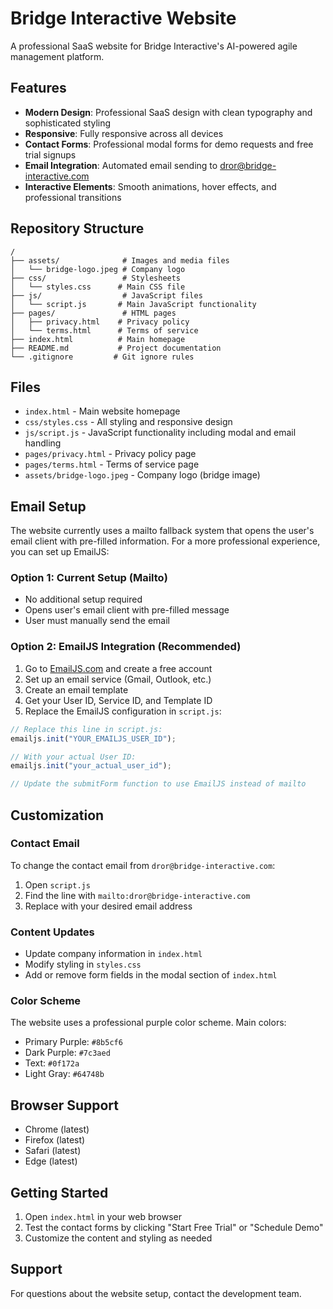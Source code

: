 # Bridge Interactive Website

A professional SaaS website for Bridge Interactive's AI-powered agile management platform.

## Features

- **Modern Design**: Professional SaaS design with clean typography and sophisticated styling
- **Responsive**: Fully responsive across all devices
- **Contact Forms**: Professional modal forms for demo requests and free trial signups
- **Email Integration**: Automated email sending to dror@bridge-interactive.com
- **Interactive Elements**: Smooth animations, hover effects, and professional transitions

## Repository Structure

```
/
├── assets/              # Images and media files
│   └── bridge-logo.jpeg # Company logo
├── css/                 # Stylesheets  
│   └── styles.css      # Main CSS file
├── js/                  # JavaScript files
│   └── script.js       # Main JavaScript functionality
├── pages/               # HTML pages
│   ├── privacy.html    # Privacy policy
│   └── terms.html      # Terms of service
├── index.html          # Main homepage
├── README.md           # Project documentation
└── .gitignore         # Git ignore rules
```

## Files

- `index.html` - Main website homepage
- `css/styles.css` - All styling and responsive design
- `js/script.js` - JavaScript functionality including modal and email handling
- `pages/privacy.html` - Privacy policy page
- `pages/terms.html` - Terms of service page
- `assets/bridge-logo.jpeg` - Company logo (bridge image)

## Email Setup

The website currently uses a mailto fallback system that opens the user's email client with pre-filled information. For a more professional experience, you can set up EmailJS:

### Option 1: Current Setup (Mailto)
- No additional setup required
- Opens user's email client with pre-filled message
- User must manually send the email

### Option 2: EmailJS Integration (Recommended)
1. Go to [EmailJS.com](https://www.emailjs.com/) and create a free account
2. Set up an email service (Gmail, Outlook, etc.)
3. Create an email template
4. Get your User ID, Service ID, and Template ID
5. Replace the EmailJS configuration in `script.js`:

```javascript
// Replace this line in script.js:
emailjs.init("YOUR_EMAILJS_USER_ID");

// With your actual User ID:
emailjs.init("your_actual_user_id");

// Update the submitForm function to use EmailJS instead of mailto
```

## Customization

### Contact Email
To change the contact email from `dror@bridge-interactive.com`:
1. Open `script.js`
2. Find the line with `mailto:dror@bridge-interactive.com`
3. Replace with your desired email address

### Content Updates
- Update company information in `index.html`
- Modify styling in `styles.css`
- Add or remove form fields in the modal section of `index.html`

### Color Scheme
The website uses a professional purple color scheme. Main colors:
- Primary Purple: `#8b5cf6`
- Dark Purple: `#7c3aed`
- Text: `#0f172a`
- Light Gray: `#64748b`

## Browser Support

- Chrome (latest)
- Firefox (latest)
- Safari (latest)
- Edge (latest)

## Getting Started

1. Open `index.html` in your web browser
2. Test the contact forms by clicking "Start Free Trial" or "Schedule Demo"
3. Customize the content and styling as needed

## Support

For questions about the website setup, contact the development team. 